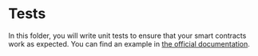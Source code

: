 # Tests

In this folder, you will write unit tests to ensure that your smart contracts work as expected. You can find an example in [the official documentation](https://docs.equito.network/tutorial/test).